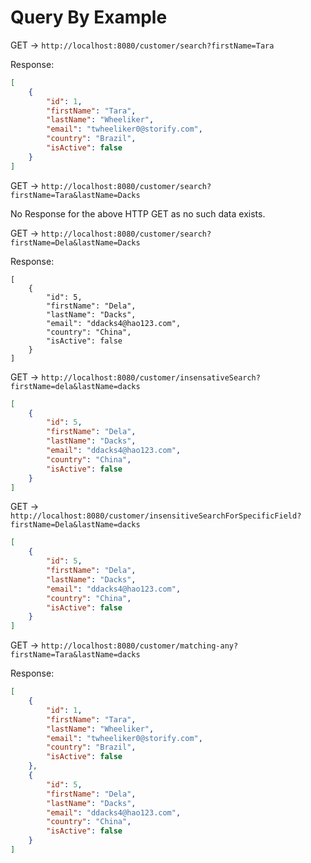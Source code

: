 # Query By Example

GET -> `http://localhost:8080/customer/search?firstName=Tara`

Response:

```json
[
    {
        "id": 1,
        "firstName": "Tara",
        "lastName": "Wheeliker",
        "email": "twheeliker0@storify.com",
        "country": "Brazil",
        "isActive": false
    }
]
```

GET -> `http://localhost:8080/customer/search?firstName=Tara&lastName=Dacks`

No Response for the above HTTP GET as no such data exists.

GET -> `http://localhost:8080/customer/search?firstName=Dela&lastName=Dacks`

Response:

```
[
    {
        "id": 5,
        "firstName": "Dela",
        "lastName": "Dacks",
        "email": "ddacks4@hao123.com",
        "country": "China",
        "isActive": false
    }
]
```

GET -> `http://localhost:8080/customer/insensativeSearch?firstName=dela&lastName=dacks`

```json
[
    {
        "id": 5,
        "firstName": "Dela",
        "lastName": "Dacks",
        "email": "ddacks4@hao123.com",
        "country": "China",
        "isActive": false
    }
]
```

GET -> `http://localhost:8080/customer/insensitiveSearchForSpecificField?firstName=Dela&lastName=dacks`

```json
[
    {
        "id": 5,
        "firstName": "Dela",
        "lastName": "Dacks",
        "email": "ddacks4@hao123.com",
        "country": "China",
        "isActive": false
    }
]
```

GET -> `http://localhost:8080/customer/matching-any?firstName=Tara&lastName=dacks`

Response:

```json
[
    {
        "id": 1,
        "firstName": "Tara",
        "lastName": "Wheeliker",
        "email": "twheeliker0@storify.com",
        "country": "Brazil",
        "isActive": false
    },
    {
        "id": 5,
        "firstName": "Dela",
        "lastName": "Dacks",
        "email": "ddacks4@hao123.com",
        "country": "China",
        "isActive": false
    }
]
```
